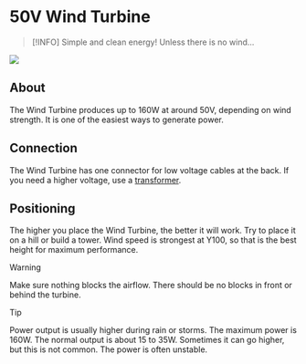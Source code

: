 # 50V Wind Turbine

> [!INFO]
> Simple and clean energy!
> Unless there is no wind...

<img src="/50v-wind-turbine/wind-turbine.png" class="rounded" />

## About

The Wind Turbine produces up to 160W at around 50V, depending on wind strength. It is one of the easiest ways to generate power.

## Connection

The Wind Turbine has one connector for low voltage cables at the back. If you need a higher voltage, use a [transformer](/1-beginner/transformers.md).

## Positioning

The higher you place the Wind Turbine, the better it will work. Try to place it on a hill or build a tower. Wind speed is strongest at Y100, so that is the best height for maximum performance.

> [!WARNING]
> Make sure nothing blocks the airflow. There should be no blocks in front or behind the turbine.

> [!TIP]
> Power output is usually higher during rain or storms. The maximum power is 160W.
> The normal output is about 15 to 35W. Sometimes it can go higher, but this is not common. The power is often unstable.
